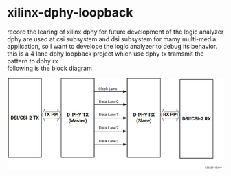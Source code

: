 # xilinx-dphy-loopback
record the learing of xilinx dphy for future development of the logic analyzer 
dphy are used at csi subsystem and dsi subsystem for mamy multi-media application, so I want to develope the logic analyzer to debug its behavior.  
this is a 4 lane dphy loopback project which use dphy tx tramsmit the pattern to dphy rx  
following is the block diagram 

![alt text](https://github.com/joshuahwfwEE/xilinx-dphy-loopback/blob/main/dphy.png?raw=true)
